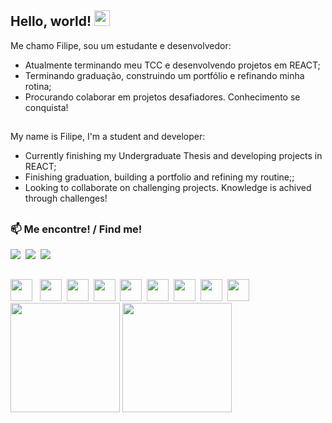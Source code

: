  ## Hello, world! <img src="https://media.giphy.com/media/hvRJCLFzcasrR4ia7z/giphy.gif" width="25">
<!--🌎 https://i.pinimg.com/originals/03/9c/79/039c79d8b2430aa14680b5a7b627e5c0.gif
<img src="https://media.giphy.com/media/hvRJCLFzcasrR4ia7z/giphy.gif" width="25">
**LehmannPi/LehmannPi** is a ✨ _special_ ✨ repository because its `README.md` (this file) appears on your GitHub profile.

Here are some ideas to get you started:

- 🔭 I’m currently working on ...
- 🌱 I’m currently learning ...
- 👯 I’m looking to collaborate on ...
- 🤔 I’m looking for help with ...
- 💬 Ask me about ...
- 📫 How to reach me: ...
- 😄 Pronouns: ...
- ⚡ Fun fact: ...

USEFUL LINKS: https://shields.io/   https://github.com/simple-icons/simple-icons/blob/develop/slugs.md    https://github.com/anuraghazra/github-readme-stats    https://github.com/rafaballerini

https://htmlpreview.github.io/?

<li> 🌱 Aprendendo sobre Java, freelance e como ter uma rotina mais produtiva;</li>

<div>
  <img src="https://github-readme-stats.vercel.app/api?username=LehmannPi&show_icons=true&theme=dark&hide=issues&count_private=true&line_height=29" height="175px"/>
  <img src="https://github-readme-stats.vercel.app/api/top-langs/?username=LehmannPi&theme=dark&layout=compact&langs_count=7" height="175px"/>
</div>
-->

Me chamo Filipe, sou um estudante e desenvolvedor:

<div>
  <ul>
    <li> Atualmente terminando meu TCC e desenvolvendo projetos em REACT;</li>
    <li>  Terminando graduação, construindo um portfólio e refinando minha rotina;</li>
    <li>   Procurando colaborar em projetos desafiadores. Conhecimento se conquista!</li>
  </ul>
</div>

##

My name is Filipe, I'm a student and developer:

<div>
   <ul>
     <li>  Currently finishing my Undergraduate Thesis and developing projects in REACT;</li>
     <li>  Finishing graduation, building a portfolio and refining my routine;;</li>
     <li>  Looking to collaborate on challenging projects. Knowledge is achived through challenges!</li>
   </ul>
</div>

##

### 📫 Me encontre! / Find me!
<div><img src="https://img.shields.io/badge/-filipelehmannp%40gmail.com-red?style=for-the-badge&logo=gmail&labelColor=rgb(85,%2085,%2085)" />&nbsp
  <a href="https://www.linkedin.com/in/filipe-lehmann-pereira/"> <img src="https://img.shields.io/badge/-Filipe%20Lehmann%20Pereira-blue?style=for-the-badge&logo=linkedin&labelColor=rgb(85,%2085,%2085)&logoColor=white" /></a>&nbsp
  <img src="https://img.shields.io/badge/-(33)991590880-25D366?style=for-the-badge&logo=whatsapp&labelColor=rgb(85,%2085,%2085)"  />&nbsp
  
</div>

##
<div >
  <img src="https://cdn.jsdelivr.net/gh/devicons/devicon/icons/javascript/javascript-original.svg" height="35"/> &nbsp
  <img src="https://cdn.jsdelivr.net/gh/devicons/devicon/icons/html5/html5-original.svg" height="35"/>&nbsp
  <img src="https://cdn.jsdelivr.net/gh/devicons/devicon/icons/css3/css3-original.svg" height="35"/>&nbsp
  <img src="https://cdn.jsdelivr.net/gh/devicons/devicon/icons/react/react-original.svg" height="35"/>&nbsp
  <img src="https://cdn.jsdelivr.net/gh/devicons/devicon/icons/vuejs/vuejs-original.svg" height="35"/>&nbsp
  <img src="https://cdn.jsdelivr.net/gh/devicons/devicon/icons/python/python-original.svg" height="35"/>&nbsp
  <img src="https://cdn.jsdelivr.net/gh/devicons/devicon/icons/java/java-original.svg" height="35"/>&nbsp
  <img src="https://cdn.jsdelivr.net/gh/devicons/devicon/icons/wordpress/wordpress-plain.svg" height="35"/>&nbsp
  <img src="https://cdn.jsdelivr.net/gh/devicons/devicon/icons/postgresql/postgresql-original.svg" height="35"/>&nbsp
</div>

<div>
  <img src="https://github-readme-stats.vercel.app/api?username=LehmannPi&show_icons=true&theme=dark&hide=issues&count_private=true&line_height=29" height="175px"/>
  <img src="https://github-readme-stats.vercel.app/api/top-langs/?username=LehmannPi&theme=dark&layout=compact&langs_count=7" height="175px"/>
</div>

